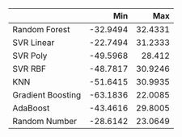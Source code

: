 |                   |      Min |     Max |
|:------------------|---------:|--------:|
| Random Forest     | -32.9494 | 32.4331 |
| SVR Linear        | -22.7494 | 31.2333 |
| SVR Poly          | -49.5968 | 28.412  |
| SVR RBF           | -48.7817 | 30.9246 |
| KNN               | -51.6415 | 30.9935 |
| Gradient Boosting | -63.1836 | 22.0085 |
| AdaBoost          | -43.4616 | 29.8005 |
| Random Number     | -28.6142 | 23.0649 |